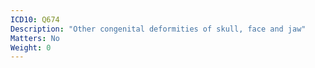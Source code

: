 ```yaml
---
ICD10: Q674
Description: "Other congenital deformities of skull, face and jaw"
Matters: No
Weight: 0
---
```

